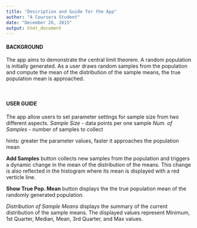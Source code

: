 ```yaml
---
title: "Description and Guide for the App"
author: "A Coursera Student"
date: "December 26, 2015"
output: html_document
---
```

<h4>BACKGROUND</h4>
<p>The app aims to demonstrate the central limit theorem.
A random population is initially generated. As a user 
draws random samples from the population and compute 
the mean of the distribution of the sample means, the 
true population mean is approached.</p>
<br>

<h4>USER GUIDE</h4>
The app allow users to set parameter settings for 
sample size from two different aspects.
<em>Sample Size</em> - data points per one sample
<em>Num. of Samples</em> - number of samples to collect
<p>hints: greater the parameter values, faster it approaches the 
population mean</p>

<b>Add Samples</b> button collects new samples from 
the population and triggers a dynamic change in the
mean of the distribution of the means.  This change
is also reflected in the histogram where its mean is
displayed with a red verticle line.

<b>Show True Pop. Mean</b> button displays the 
the true population mean of the randomly generated
population.

<em>Distribution of Sample Means</em> displays the 
summary of the current distribution of the sample means.
The displayed values represent Minimum, 1st Quarter, 
Median, Mean, 3rd Quarter, and Max values.

